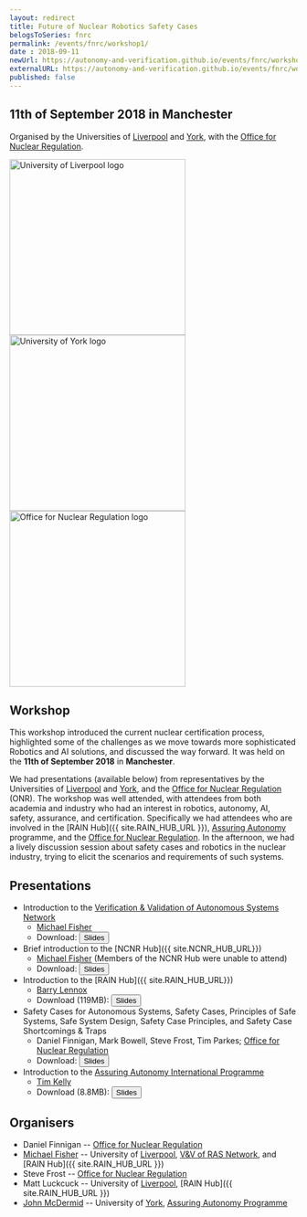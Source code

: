 ```yaml
---
layout: redirect
title: Future of Nuclear Robotics Safety Cases
belogsToSeries: fnrc
permalink: /events/fnrc/workshop1/
date : 2018-09-11
newUrl: https://autonomy-and-verification.github.io/events/fnrc/workshop1/
externalURL: https://autonomy-and-verification.github.io/events/fnrc/workshop1/
published: false
---
```


## **11th of September 2018 in Manchester**

Organised by the Universities of [Liverpool]({{site.UoL_URL}}) and [York]({{site.UoY_URL}}), with the [Office for Nuclear Regulation]({{site.ONR_URL}}).

<div class="row" >
  <div class="columns large-4" >
    <img alt="University of Liverpool logo" style="float: left; width : 22em; " src="{{site.images}}logos/UoL.png">
  </div>
  <div class="columns large-4">
    <img alt="University of York logo" style="float: left; width : 22em; " src="{{site.images}}logos/UoYlogo.svg">
  </div>
  <div class="columns large-4">
    <img alt="Office for Nuclear Regulation logo" style="float: left; width : 22em;  " src="{{site.images}}logos/onrlogo.jpg">
  </div>
</div>

## Workshop

This workshop introduced the current nuclear certification process, highlighted some of the challenges as we move towards more sophisticated Robotics and AI solutions, and discussed the way forward. It was held on the **11th of September 2018** in **Manchester**.

We had presentations (available below) from representatives by the Universities of [Liverpool]({{site.UoL_URL}}) and [York]({{site.UoY_URL}}), and the [Office for Nuclear Regulation]({{site.ONR_URL}}) (ONR). The workshop was well attended, with attendees from both academia and industry who had an interest in robotics, autonomy, AI, safety, assurance, and certification. Specifically we had attendees who are involved in the [RAIN Hub]({{ site.RAIN_HUB_URL }}), [Assuring Autonomy]({{site.AA_URL}}) programme, and the [Office for Nuclear Regulation]({{site.ONR_URL}}). In the afternoon, we had a lively discussion session about safety cases and robotics in the nuclear industry, trying to elicit the scenarios and requirements of such systems.

## Presentations

* Introduction to the [Verification & Validation of Autonomous Systems Network]({{site.VV_NETWORK_URL}})
    - [Michael Fisher](https://cgi.csc.liv.ac.uk/~michael/) <br>
    - Download: <a href="{{site.url}}/files/presentations/workshop_sept18-intro.pdf" download="" > <button type="button" > Slides </button></a>
* Brief introduction to the [NCNR Hub]({{ site.NCNR_HUB_URL}})
    - [Michael Fisher](https://cgi.csc.liv.ac.uk/~michael/) (Members of the NCNR Hub were unable to attend)<br>
    - Download: <a href="{{site.url}}/files/presentations/workshop_sept18-ncnr.pdf" download="" > <button type="button" > Slides </button></a>
* Introduction to the [RAIN Hub]({{ site.RAIN_HUB_URL}})
    - [Barry Lennox](https://www.research.manchester.ac.uk/portal/barry.lennox.html) <br>
    - Download (119MB): <a href="http://cgi.csc.liv.ac.uk/~mattlck/FNRC/files/presentations/RAIN_Lennox.pptx" download="" > <button type="button" > Slides </button></a>
* Safety Cases for Autonomous Systems, Safety Cases, Principles of Safe Systems, Safe System Design, Safety Case Principles, and Safety Case Shortcomings & Traps
    - Daniel Finnigan, Mark Bowell, Steve Frost, Tim Parkes; [Office for Nuclear Regulation]({{site.ONR_URL}})  <br>
    - Download: <a href="{{site.url}}/files/presentations/Introduction-to-Safety-Case-Presentation.pdf" download="" > <button type="button" > Slides </button></a>
* Introduction to the [Assuring Autonomy International Programme](https://www.york.ac.uk/assuring-autonomy/)
    - [Tim Kelly](https://www.cs.york.ac.uk/people/tpk)
	- Download (8.8MB): <a href="{{site.url}}/files/presentations/AAIP-Programme-Overview-20180906.pdf" download=""> <button type="button"> Slides </button></a>

## Organisers
* Daniel Finnigan -- [Office for Nuclear Regulation]({{site.ONR_URL}})
* [Michael Fisher](https://cgi.csc.liv.ac.uk/~michael/) -- University of [Liverpool]({{site.UoL_URL}}), [V&V of RAS Network]({{site.VV_NETWORK_URL}}), and [RAIN Hub]({{ site.RAIN_HUB_URL }})
* Steve Frost -- [Office for Nuclear Regulation]({{site.ONR_URL}})
* Matt Luckcuck -- University of [Liverpool]({{site.UoL_URL}}), [RAIN Hub]({{ site.RAIN_HUB_URL }})
* [John McDermid](https://www-users.cs.york.ac.uk/~jam/) -- University of [York]({{site.UoY_URL}}), [Assuring Autonomy Programme]({{site.AA_URL}})
